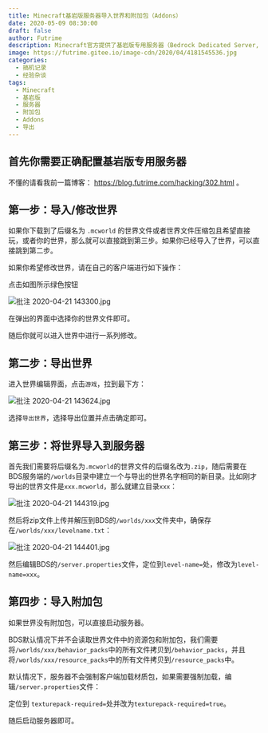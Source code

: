 ```yaml
---
title: Minecraft基岩版服务器导入世界和附加包（Addons）
date: 2020-05-09 08:30:00
draft: false
author: Futrime
description: Minecraft官方提供了基岩版专用服务器（Bedrock Dedicated Server, BDS）供玩家进行简单的开服，但是官方教程和FAQ中并没有提到如何将外部世界或附加包导入服务器中，这为想要在服务器上玩别人的地图的玩家带来不便。在这篇文章中，我简单介绍一下如何在基岩版官方服务器中导入世界和附加包。
image: https://futrime.gitee.io/image-cdn/2020/04/4181545536.jpg
categories:
  - 搞机记录
  - 经验杂谈
tags:
  - Minecraft
  - 基岩版
  - 服务器
  - 附加包
  - Addons
  - 导出
---
```


## 首先你需要正确配置基岩版专用服务器
不懂的请看我前一篇博客： https://blog.futrime.com/hacking/302.html 。

## 第一步：导入/修改世界

如果你下载到了后缀名为 `.mcworld` 的世界文件或者世界文件压缩包且希望直接玩，或者你的世界，那么就可以直接跳到第三步。如果你已经导入了世界，可以直接跳到第二步。

如果你希望修改世界，请在自己的客户端进行如下操作：

点击如图所示绿色按钮

![批注 2020-04-21 143300.jpg][2]

在弹出的界面中选择你的世界文件即可。

随后你就可以进入世界中进行一系列修改。

## 第二步：导出世界

进入世界编辑界面，点击`游戏`，拉到最下方：

![批注 2020-04-21 143624.jpg][3]

选择`导出世界`，选择导出位置并点击确定即可。

## 第三步：将世界导入到服务器

首先我们需要将后缀名为`.mcworld`的世界文件的后缀名改为`.zip`，随后需要在BDS服务端的`/worlds`目录中建立一个与导出的世界名字相同的新目录。比如刚才导出的世界文件是`xxx.mcworld`，那么就建立目录`xxx`：

![批注 2020-04-21 144319.jpg][4]

然后将zip文件上传并解压到BDS的`/worlds/xxx`文件夹中，确保存在`/worlds/xxx/levelname.txt`：

![批注 2020-04-21 144401.jpg][5]

然后编辑BDS的`/server.properties`文件，定位到`level-name=`处，修改为`level-name=xxx`。

## 第四步：导入附加包

如果世界没有附加包，可以直接启动服务器。

BDS默认情况下并不会读取世界文件中的资源包和附加包，我们需要将`/worlds/xxx/behavior_packs`中的所有文件拷贝到`/behavior_packs`，并且将`/worlds/xxx/resource_packs`中的所有文件拷贝到`/resource_packs`中。

默认情况下，服务器不会强制客户端加载材质包，如果需要强制加载，编辑`/server.properties`文件：

定位到 `texturepack-required=`处并改为`texturepack-required=true`。

随后启动服务器即可。

  [2]: https://futrime.gitee.io/image-cdn/2020/04/2990321552.jpg
  [3]: https://futrime.gitee.io/image-cdn/2020/04/4165206457.jpg
  [4]: https://futrime.gitee.io/image-cdn/2020/04/3393054863.jpg
  [5]: https://futrime.gitee.io/image-cdn/2020/04/902714268.jpg
